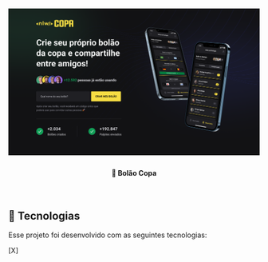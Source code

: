 <h1 align="center">
    <img alt="BolãoCopa" title="#copa" src="Web.png" width="700px" />
</h1>

<h4 align="center">
  🚀 Bolão Copa
</h4>

<br>

## :rocket: Tecnologias

Esse projeto foi desenvolvido com as seguintes tecnologias:

[X] 